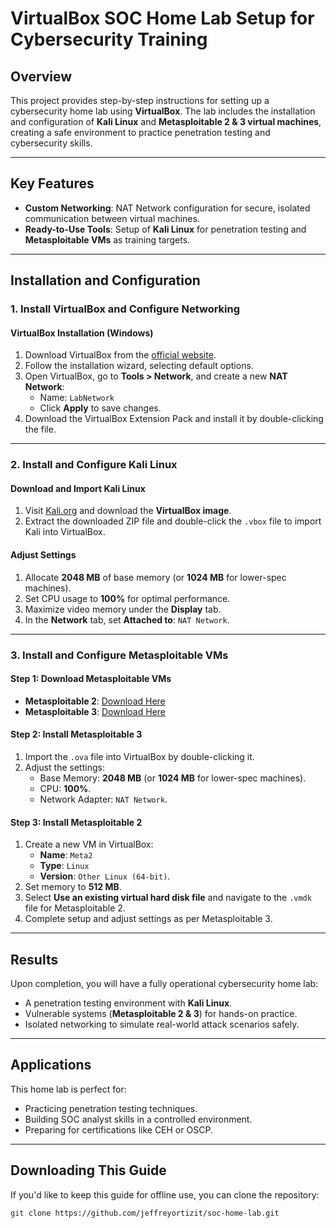 # VirtualBox SOC Home Lab Setup for Cybersecurity Training

## Overview
This project provides step-by-step instructions for setting up a cybersecurity home lab using **VirtualBox**. The lab includes the installation and configuration of **Kali Linux** and **Metasploitable 2 & 3 virtual machines**, creating a safe environment to practice penetration testing and cybersecurity skills.

---

## Key Features
- **Custom Networking**: NAT Network configuration for secure, isolated communication between virtual machines.
- **Ready-to-Use Tools**: Setup of **Kali Linux** for penetration testing and **Metasploitable VMs** as training targets.

---

## Installation and Configuration

### 1. Install VirtualBox and Configure Networking

#### **VirtualBox Installation (Windows)**
1. Download VirtualBox from the [official website](https://www.virtualbox.org/).
2. Follow the installation wizard, selecting default options.
3. Open VirtualBox, go to **Tools > Network**, and create a new **NAT Network**:
   - Name: `LabNetwork`
   - Click **Apply** to save changes.
4. Download the VirtualBox Extension Pack and install it by double-clicking the file.

---

### 2. Install and Configure Kali Linux

#### **Download and Import Kali Linux**
1. Visit [Kali.org](https://www.kali.org/) and download the **VirtualBox image**.
2. Extract the downloaded ZIP file and double-click the `.vbox` file to import Kali into VirtualBox.

#### **Adjust Settings**
1. Allocate **2048 MB** of base memory (or **1024 MB** for lower-spec machines).
2. Set CPU usage to **100%** for optimal performance.
3. Maximize video memory under the **Display** tab.
4. In the **Network** tab, set **Attached to**: `NAT Network`.

---

### 3. Install and Configure Metasploitable VMs

#### **Step 1: Download Metasploitable VMs**
- **Metasploitable 2**: [Download Here](https://sourceforge.net/projects/metasploitable/files/latest/download)
- **Metasploitable 3**: [Download Here](https://drive.google.com/file/d/17OkTWME_HLltimcPkO07akJrGoNbQYZu/view?usp=share_link)

#### **Step 2: Install Metasploitable 3**
1. Import the `.ova` file into VirtualBox by double-clicking it.
2. Adjust the settings:
   - Base Memory: **2048 MB** (or **1024 MB** for lower-spec machines).
   - CPU: **100%**.
   - Network Adapter: `NAT Network`.

#### **Step 3: Install Metasploitable 2**
1. Create a new VM in VirtualBox:
   - **Name**: `Meta2`
   - **Type**: `Linux`
   - **Version**: `Other Linux (64-bit)`.
2. Set memory to **512 MB**.
3. Select **Use an existing virtual hard disk file** and navigate to the `.vmdk` file for Metasploitable 2.
4. Complete setup and adjust settings as per Metasploitable 3.

---

## Results
Upon completion, you will have a fully operational cybersecurity home lab:
- A penetration testing environment with **Kali Linux**.
- Vulnerable systems (**Metasploitable 2 & 3**) for hands-on practice.
- Isolated networking to simulate real-world attack scenarios safely.

---

## Applications
This home lab is perfect for:
- Practicing penetration testing techniques.
- Building SOC analyst skills in a controlled environment.
- Preparing for certifications like CEH or OSCP.

---

## Downloading This Guide
If you'd like to keep this guide for offline use, you can clone the repository:

```bash
git clone https://github.com/jeffreyortizit/soc-home-lab.git
